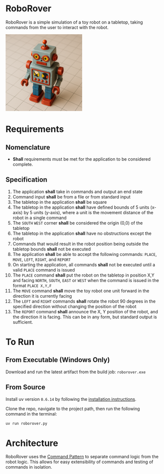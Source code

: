 
# RoboRover
RoboRover is a simple simulation of a toy robot on a tabletop, taking commands from the user to interact with the robot.

<img src="assets/robot_on_table.png" width=250 />

# Requirements
## Nomenclature
- **Shall** requirements must be met for the application to be considered complete.

## Specification
1. The application **shall** take in commands and output an end state
2. Command input **shall** be from a file or from standard input
3. The tabletop in the application **shall** be square
4. The tabletop in the application **shall** have defined bounds of 5 units (x-axis) by 5 units (y-axis), where a unit is the movement distance of the robot in a single command
5. The `SOUTH` `WEST` corner **shall** be considered the origin (0,0) of the tabletop
6. The tabletop in the application **shall** have no obstructions except the robot
7. Commands that would result in the robot position being outside the tabletop bounds **shall** not be executed
8. The application **shall** be able to accept the following commands: `PLACE`, `MOVE`, `LEFT`, `RIGHT`, and `REPORT`
9. On starting the application, all commands **shall** not be executed until a valid `PLACE` command is issued
10. The `PLACE` command **shall** put the robot on the tabletop in position X,Y and facing `NORTH`, `SOUTH`, `EAST` or `WEST` when the command is issued in the format `PLACE X,Y,F`
11. The `MOVE` command **shall** move the toy robot one unit forward in the direction it is currently facing
12. The `LEFT` and `RIGHT` commands **shall** rotate the robot 90 degrees in the specified direction without
changing the position of the robot
13. The `REPORT` command **shall** announce the X, Y position of the robot, and the direction it is facing. This can be in any form, but standard
output is sufficient. 


# To Run

## From Executable (Windows Only)
Download and run the latest artifact from the build job:
`roborover.exe`

## From Source
Install uv version `0.6.14` by following the [installation instructions](https://docs.astral.sh/uv/getting-started/installation/).

Clone the repo, navigate to the project path, then run the following command in the terminal:

```bash
uv run roborover.py
```

# Architecture
RoboRover uses the [Command Pattern](https://en.wikipedia.org/wiki/Command_pattern/) to separate command logic from the robot logic. This allows for easy extensibility of commands and testing of commands in isolation.